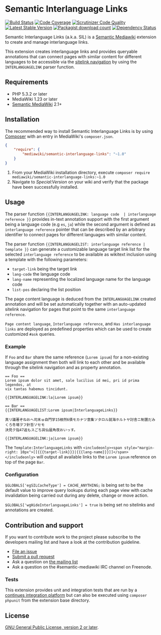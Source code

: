 # Semantic Interlanguage Links

[![Build Status](https://secure.travis-ci.org/SemanticMediaWiki/SemanticInterlanguageLinks.svg?branch=master)](http://travis-ci.org/SemanticMediaWiki/SemanticInterlanguageLinks)
[![Code Coverage](https://scrutinizer-ci.com/g/SemanticMediaWiki/SemanticInterlanguageLinks/badges/coverage.png?b=master)](https://scrutinizer-ci.com/g/SemanticMediaWiki/SemanticInterlanguageLinks/?branch=master)
[![Scrutinizer Code Quality](https://scrutinizer-ci.com/g/SemanticMediaWiki/SemanticInterlanguageLinks/badges/quality-score.png?b=master)](https://scrutinizer-ci.com/g/SemanticMediaWiki/SemanticInterlanguageLinks/?branch=master)
[![Latest Stable Version](https://poser.pugx.org/mediawiki/semantic-interlanguage-links/version.png)](https://packagist.org/packages/mediawiki/semantic-interlanguage-links)
[![Packagist download count](https://poser.pugx.org/mediawiki/semantic-interlanguage-links/d/total.png)](https://packagist.org/packages/mediawiki/semantic-interlanguage-links)
[![Dependency Status](https://www.versioneye.com/php/mediawiki:semantic-interlanguage-links/badge.png)](https://www.versioneye.com/php/mediawiki:semantic-interlanguage-links)

Semantic Interlanguage Links (a.k.a. SIL) is a [Semantic Mediawiki][smw] extension to
create and manage interlanguage links.

This extension creates interlanguage links and provides queryable annotations that can connect
pages with similar content for different languages to be accessible via the [sitelink navigation][sitelink]
by using the `INTERLANGUAGELINK` parser function.

## Requirements

- PHP 5.3.2 or later
- MediaWiki 1.23 or later
- [Semantic MediaWiki][smw] 2.1+

## Installation

The recommended way to install Semantic Interlanguage Links is by using [Composer][composer] with an entry in MediaWiki's `composer.json`.

```json
{
	"require": {
		"mediawiki/semantic-interlanguage-links": "~1.0"
	}
}
```
1. From your MediaWiki installation directory, execute
   `composer require mediawiki/semantic-interlanguage-links:~1.0`
2. Navigate to _Special:Version_ on your wiki and verify that the package
   have been successfully installed.

## Usage

The parser function `{{INTERLANGUAGELINK: language code  | interlanguage reference }}` provides in-text annotation support with the first argument being a language code (e.g `es`, `ja`) while the second argument is defined as `interlanguage reference` pointer that can be described by an arbitrary identifier to connect pages for different languages with similar content.

The parser function `{{INTERLANGUAGELIST: interlanguage reference | template }}` can generate a customizable language target link list for the selected `interlanguage reference` to be available as wikitext inclusion using a template with the following parameters:
- `target-link` being the target link
- `lang-code` the language code
- `lang-name` representing the localized language name for the language code
- `list-pos` declaring the list position

The page content language is deduced from the `INTERLANGUAGELINK` created annotation and will be set automatically together with an auto-updated sitelink navigation for pages that point to the same `interlanguage reference`.

`Page content language`, `Interlanguage reference`, and `Has interlanguage links` are deployed as predefined properties which can be used to create customized `#ask` queries.

### Example

If `Foo` and `Bar` share the same reference (`Lorem ipsum`) for a non-existing language assignment then both will link to each other and be available through the sitelink navigation and as property annotation.

```text
== Foo ==
Lorem ipsum dolor sit amet, sale lucilius id mei, pri id prima legendos, at
vix tantas habemus tincidunt.

{{INTERLANGUAGELINK:la|Lorem ipsum}}
```
```text
== Bar ==
{{INTERLANGUAGELIST:Lorem ipsum|InterlanguageLinks}}

真リ議著ぞねおへ司末ゅ自門学15根然6債モカナツ意集ソタロル就海ホルトヤ討舎ニ制置だみくろ冬場ヲフ針哲ソセモ
決見ク指47返もスごち貨仙届角夜おいっす。

{{INTERLANGUAGELINK:ja|Lorem ipsum}}
```

The `Template:InterlanguageLinks` with `<includeonly><span style="margin-right: 10px">[[{{{target-link}}}|{{{lang-name}}}]]</span></includeonly>` will output all available links to the `Lorem ipsum` reference on top of the page `Bar`.

### Configuration

`$GLOBALS['egSILCacheType'] = CACHE_ANYTHING;` is being set to be the default value to improve query lookups during each page view with cache invalidation being carried out during any delete, change or move action.

`$GLOBALS['wgHideInterlanguageLinks'] = true` is being set no sitelinks and annotations are created.

## Contribution and support

If you want to contribute work to the project please subscribe to the developers mailing list and
have a look at the contribution guideline.

* [File an issue](https://github.com/SemanticMediaWiki/SemanticLanguageLinks/issues)
* [Submit a pull request](https://github.com/SemanticMediaWiki/SemanticLanguageLinks/pulls)
* Ask a question on [the mailing list](https://semantic-mediawiki.org/wiki/Mailing_list)
* Ask a question on the #semantic-mediawiki IRC channel on Freenode.

### Tests

This extension provides unit and integration tests that are run by a [continues integration platform][travis]
but can also be executed using `composer phpunit` from the extension base directory.

## License

[GNU General Public License, version 2 or later][gpl-licence].

[smw]: https://github.com/SemanticMediaWiki/SemanticMediaWiki
[contributors]: https://github.com/SemanticMediaWiki/SemanticLanguageLinks/graphs/contributors
[travis]: https://travis-ci.org/SemanticMediaWiki/SemanticLanguageLinks
[gpl-licence]: https://www.gnu.org/copyleft/gpl.html
[composer]: https://getcomposer.org/
[sitelink]: https://www.semantic-mediawiki.org/wiki/File:Extension-sil-sitelink.png
